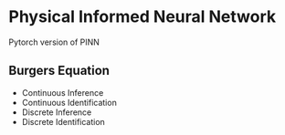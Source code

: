 # Physical Informed Neural Network

Pytorch version of PINN

## Burgers Equation

- Continuous Inference
- Continuous Identification
- Discrete Inference
- Discrete Identification